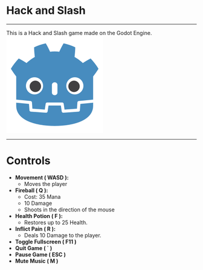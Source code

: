 # Hack and Slash
___
This is a Hack and Slash game made on the Godot Engine.
[![Rip](https://raw.githubusercontent.com/godotengine/godot/master/icon.png)](https://godotengine.org/)
___
# Controls
- **Movement ( WASD ):**
  - Moves the player
- **Fireball ( Q ):**
  - Cost: 35 Mana
  - 10 Damage
  - Shoots in the direction of the mouse
- **Health Potion ( F ):**
  - Restores up to 25 Health.
- **Inflict Pain ( R ):**
  - Deals 10 Damage to the player.
- **Toggle Fullscreen ( F11 )**
- **Quit Game ( ` )**
- **Pause Game ( ESC )**
- **Mute Music ( M )**
